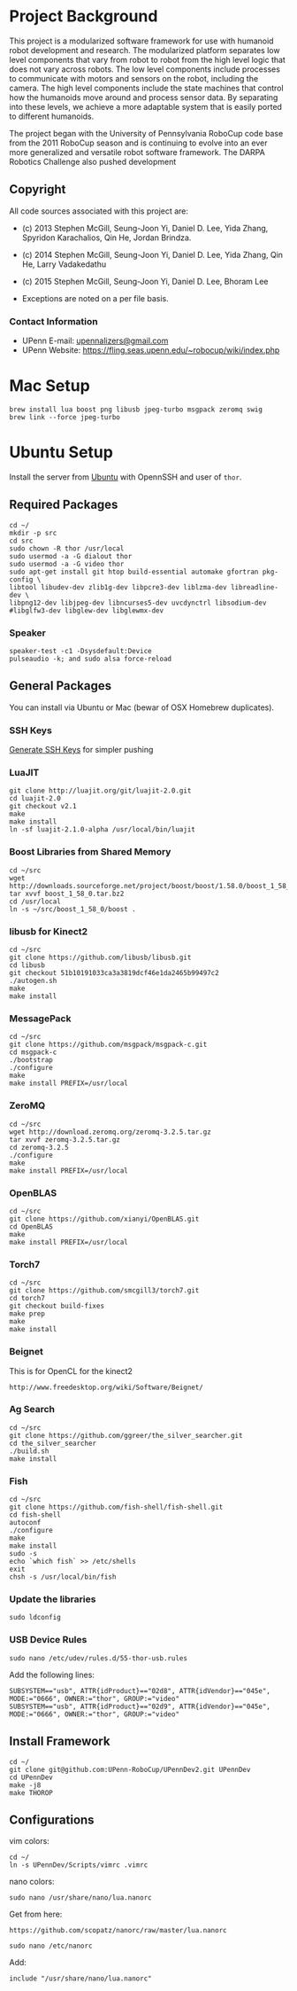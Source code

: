 # Project Background
This project is a modularized software framework for use with humanoid robot development and research. The modularized platform separates low level components that vary from robot to robot from the high level logic that does not vary across robots. The low level components include processes to communicate with motors and sensors on the robot, including the camera. The high level components include the state machines that control how the humanoids move around and process sensor data. By separating into these levels, we achieve a more adaptable system that is easily ported to different humanoids.

The project began with the University of Pennsylvania RoboCup code base from the 2011 RoboCup season and is continuing to evolve into an ever more generalized and versatile robot software framework.  The DARPA Robotics Challenge also pushed development

## Copyright

All code sources associated with this project are:

* (c) 2013 Stephen McGill, Seung-Joon Yi, Daniel D. Lee, Yida Zhang, Spyridon Karachalios, Qin He, Jordan Brindza.

* (c) 2014 Stephen McGill, Seung-Joon Yi, Daniel D. Lee, Yida Zhang, Qin He, Larry Vadakedathu

* (c) 2015 Stephen McGill, Seung-Joon Yi, Daniel D. Lee, Bhoram Lee

* Exceptions are noted on a per file basis.

### Contact Information

* UPenn E-mail:     upennalizers@gmail.com
* UPenn Website:    https://fling.seas.upenn.edu/~robocup/wiki/index.php

# Mac Setup
```
brew install lua boost png libusb jpeg-turbo msgpack zeromq swig
brew link --force jpeg-turbo
```

# Ubuntu Setup

Install the server from [Ubuntu](http://www.ubuntu.com/download/server) with OpennSSH and user of `thor`.

## Required Packages

```
cd ~/
mkdir -p src
cd src
sudo chown -R thor /usr/local
sudo usermod -a -G dialout thor
sudo usermod -a -G video thor
sudo apt-get install git htop build-essential automake gfortran pkg-config \
libtool libudev-dev zlib1g-dev libpcre3-dev liblzma-dev libreadline-dev \
libpng12-dev libjpeg-dev libncurses5-dev uvcdynctrl libsodium-dev
#libglfw3-dev libglew-dev libglewmx-dev
```

### Speaker
```
speaker-test -c1 -Dsysdefault:Device
pulseaudio -k; and sudo alsa force-reload
```

## General Packages
You can install via Ubuntu or Mac (bewar of OSX Homebrew duplicates).

### SSH Keys
[Generate SSH Keys](https://help.github.com/articles/generating-ssh-keys/) for simpler pushing

### LuaJIT
```
git clone http://luajit.org/git/luajit-2.0.git
cd luajit-2.0
git checkout v2.1
make
make install
ln -sf luajit-2.1.0-alpha /usr/local/bin/luajit
```

### Boost Libraries from Shared Memory
```
cd ~/src
wget http://downloads.sourceforge.net/project/boost/boost/1.58.0/boost_1_58_0.tar.bz2
tar xvvf boost_1_58_0.tar.bz2
cd /usr/local
ln -s ~/src/boost_1_58_0/boost .
```

### libusb for Kinect2
```
cd ~/src
git clone https://github.com/libusb/libusb.git
cd libusb
git checkout 51b10191033ca3a3819dcf46e1da2465b99497c2
./autogen.sh
make
make install
```

### MessagePack
```
cd ~/src
git clone https://github.com/msgpack/msgpack-c.git
cd msgpack-c
./bootstrap
./configure
make
make install PREFIX=/usr/local
```

### ZeroMQ
```
cd ~/src
wget http://download.zeromq.org/zeromq-3.2.5.tar.gz
tar xvvf zeromq-3.2.5.tar.gz
cd zeromq-3.2.5
./configure
make
make install PREFIX=/usr/local
```

### OpenBLAS
```
cd ~/src
git clone https://github.com/xianyi/OpenBLAS.git
cd OpenBLAS
make
make install PREFIX=/usr/local
```

### Torch7
```
cd ~/src
git clone https://github.com/smcgill3/torch7.git
cd torch7
git checkout build-fixes
make prep
make
make install
```

### Beignet

This is for OpenCL for the kinect2

```
http://www.freedesktop.org/wiki/Software/Beignet/
```

### Ag Search
```
cd ~/src
git clone https://github.com/ggreer/the_silver_searcher.git
cd the_silver_searcher
./build.sh
make install
```

### Fish
```
cd ~/src
git clone https://github.com/fish-shell/fish-shell.git
cd fish-shell
autoconf
./configure
make
make install
sudo -s
echo `which fish` >> /etc/shells
exit
chsh -s /usr/local/bin/fish
```

### Update the libraries
```
sudo ldconfig
```

### USB Device Rules
```
sudo nano /etc/udev/rules.d/55-thor-usb.rules
```

Add the following lines:

```
SUBSYSTEM=="usb", ATTR{idProduct}=="02d8", ATTR{idVendor}=="045e", MODE:="0666", OWNER:="thor", GROUP:="video"
SUBSYSTEM=="usb", ATTR{idProduct}=="02d9", ATTR{idVendor}=="045e", MODE:="0666", OWNER:="thor", GROUP:="video"
```

## Install Framework
```
cd ~/
git clone git@github.com:UPenn-RoboCup/UPennDev2.git UPennDev
cd UPennDev
make -j8
make THOROP
```

## Configurations

vim colors:

```
cd ~/
ln -s UPennDev/Scripts/vimrc .vimrc
```

nano colors:

```
sudo nano /usr/share/nano/lua.nanorc
```

Get from here:
```
https://github.com/scopatz/nanorc/raw/master/lua.nanorc
```

```
sudo nano /etc/nanorc
```

Add:

```
include "/usr/share/nano/lua.nanorc"
```
